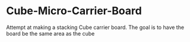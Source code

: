 # Cube-Micro-Carrier-Board
Attempt at making a stacking Cube carrier board. The goal is to have the board be the same area as the cube
